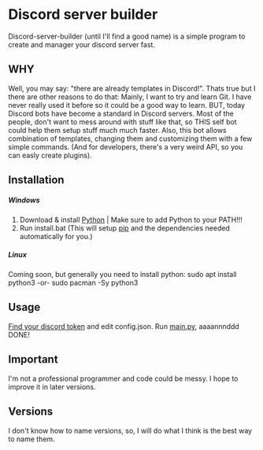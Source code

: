 # Discord server builder
Discord-server-builder (until I'll find a good name) is a simple program to create and manager your discord server fast.


## WHY
Well, you may say: "there are already templates in Discord!".
Thats true but I there are other reasons to do that:
Mainly, I want to try and learn Git. I have never really used it before so it could be a good way to learn. 
BUT, today Discord bots have become a standard in Discord servers. Most of the people, don't want to mess around with stuff like that, so THIS self bot could help them setup stuff much much faster. 
Also, this bot allows combination of templates, changing them and customizing them with a few simple commands.
(And for developers, there's a very weird API, so you can easly create plugins).

## Installation
##### Windows
1. Download & install [Python](https://python.org/) | Make sure to add Python to your PATH!!!
2. Run install.bat (This will setup [pip](https://pypa.io/) and the dependencies needed automatically for you.)

##### Linux
Coming soon, but generally you need to install python:
sudo apt install python3
-or-
sudo pacman -Sy  python3

## Usage
[Find your discord token](https://www.youtube.com/watch?v=3qzpmTIQ-Gs) and edit config.json.
Run [main.py](./main.py), aaaannnddd DONE!

## Important
I'm not a professional programmer and code could be messy. I hope to improve it in later versions.

## Versions
I don't know how to name versions, so, I will do what I think is the best way to name them.